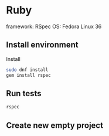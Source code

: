 # Ruby

framework: RSpec
OS: Fedora Linux 36

## Install environment

Install

```sh
sudo dnf install 
gem install rspec
```

## Run tests

```sh
rspec
```

## Create new empty project

